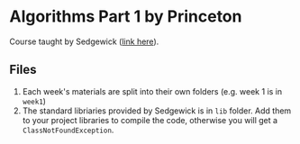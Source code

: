 # Algorithms Part 1 by Princeton

Course taught by Sedgewick ([link here](https://www.coursera.org/specializations/algorithms)).

## Files

1. Each week's materials are split into their own folders (e.g. week 1 is in `week1`)
2. The standard libriaries provided by Sedgewick is in `lib` folder. Add them to your project libraries to compile the code, otherwise you will get a `ClassNotFoundException`.
